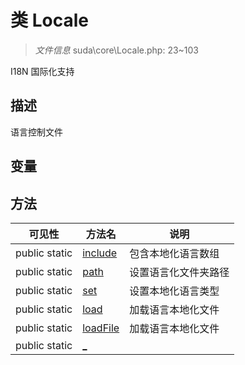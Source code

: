 #  类 Locale

> *文件信息* suda\core\Locale.php: 23~103

I18N 国际化支持

## 描述

语言控制文件


## 变量


## 方法


| 可见性 | 方法名 | 说明 |
|--------|-------|------|
| public static|[include](Locale/include.md) | 包含本地化语言数组 |
| public static|[path](Locale/path.md) | 设置语言化文件夹路径 |
| public static|[set](Locale/set.md) | 设置本地化语言类型 |
| public static|[load](Locale/load.md) | 加载语言本地化文件 |
| public static|[loadFile](Locale/loadFile.md) | 加载语言本地化文件 |
| public static|[_](Locale/_.md) |  |
